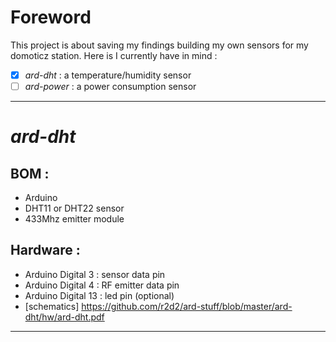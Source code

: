 # Foreword
This project is about saving my findings building my own sensors for my domoticz station.
Here is I currently have in mind :
- [x] *ard-dht* : a temperature/humidity sensor
- [ ] *ard-power* : a power consumption sensor

***
# *ard-dht*
## BOM : 
* Arduino
* DHT11 or DHT22 sensor
* 433Mhz emitter module

## Hardware :
* Arduino Digital 3 : sensor data pin 
* Arduino Digital 4 : RF emitter data pin
* Arduino Digital 13 : led pin (optional)
* [schematics] https://github.com/r2d2/ard-stuff/blob/master/ard-dht/hw/ard-dht.pdf

***

